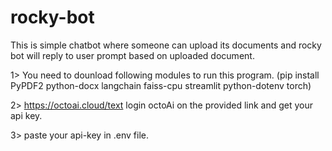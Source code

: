 # rocky-bot
This is simple chatbot where someone can upload its documents and rocky bot will reply to user prompt based on uploaded document.

1> You need to dounload following modules to run this program.
(pip install PyPDF2 python-docx langchain faiss-cpu streamlit python-dotenv torch)

2> https://octoai.cloud/text login octoAi on the provided link and get your api key.

3> paste your api-key in .env file.
